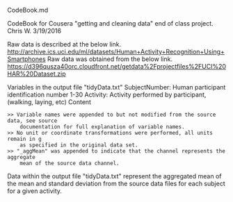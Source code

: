 CodeBook.md

CodeBook for Cousera "getting and cleaning data" end of class project.
Chris W. 3/19/2016

Raw data is described at the below link.
http://archive.ics.uci.edu/ml/datasets/Human+Activity+Recognition+Using+Smartphones
Raw data was obtained from the below link.
https://d396qusza40orc.cloudfront.net/getdata%2Fprojectfiles%2FUCI%20HAR%20Dataset.zip

Variables in the output file "tidyData.txt"
SubjectNumber: Human participant identification number 1-30
Activity: Activity performed by participant, (walking, laying, etc)
Content

	>> Variable names were appended to but not modified from the source data, see source
		documentation for full explanation of variable names.
	>> No unit or coordinate transformations were performed, all units remain in g 
		as specified in the original data set.
	>> "_aggMean" was appended to indicate that the channel represents the aggregate
		mean of the source data channel.

Data within the output file "tidyData.txt" represent the aggregated mean of 
the mean and standard deviation from the source data files for each 
subject for a given activity.




